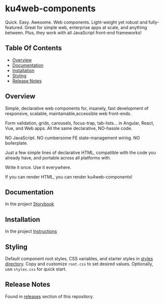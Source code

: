 # ku4web-components
Quick. Easy. Awesome. Web components. Light-weight yet robust and
fully-featured. Great for simple web, enterprise apps at scale, and
anything between. Plus, they work with all JavaScript front-end
frameworks!

## Table Of Contents
* [Overview](#overview)
* [Documentation](#documentation)
* [Installation](#installation)
* [Styling](#styling)
* [Release Notes](#release-notes)

## Overview

Simple, declarative web components for, insanely, fast development of
responsive, scalable, maintainable,accessible web front-ends.

Form validation, grids, carousels, focus-trap, tab-lists... in 
Angular, React, Vue, and Web apps. All the same declarative, NO-hassle
code.

NO JavaScript. NO cumbersome FE state-management wiring. NO boilerplate.

Just a few simple lines of declarative HTML, compatible with the code you
already have, and portable across all platforms with.

Write it once. Use it everywhere.

If you can render HTML, you can render ku4web-components!

## Documentation
In the project [Storybook](https://kodmunki.github.io/storybook/?path=/docs/0--page)

## Installation
In the project [Instructions](http://kodmunki.github.io/storybook/?path=/story/2--page)

## Styling
Default component root styles, CSS variables, and starter styles in
[styles directory](./styles). Copy and customize `root.css` to set 
desired values. Optionally, use `styles.css` for quick start.

## Release Notes
Found in [releases](https://github.com/kodmunki/ku4web-components/releases) section of this repository.

